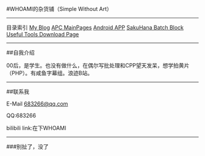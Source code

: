 #WHOAMI的杂货铺（Simple Without Art）
***

目录索引
[My Blog](/blog)
[APC MainPages](/APC)
[Android APP](/appmain)
[SakuHana Batch Block](/saku)
[Useful Tools Download Page](/tools)

***

##自我介绍

00后，是学生。也没有做什么，在偶尔写批处理和CPP望天发呆，想学拍黄片（PHP）。有咸鱼字幕组。浪迹B站。

***

##联系我

E-Mail <683266@qq.com>

QQ:683266

bilibili link:在下WHOAMI

***

###别扯了，没了